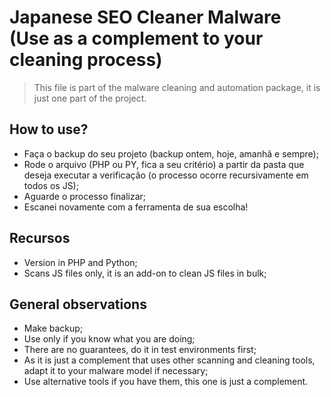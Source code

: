 # Japanese SEO Cleaner Malware (Use as a complement to your cleaning process)

> This file is part of the malware cleaning and automation package, it is just one part of the project.

## How to use?

- Faça o backup do seu projeto (backup ontem, hoje, amanhã e sempre);
- Rode o arquivo (PHP ou PY, fica a seu critério) a partir da pasta que deseja executar a verificação (o processo ocorre recursivamente em todos os JS);
- Aguarde o processo finalizar;
- Escanei novamente com a ferramenta de sua escolha!

## Recursos
- Version in PHP and Python;
- Scans JS files only, it is an add-on to clean JS files in bulk;

## General observations
- Make backup;
- Use only if you know what you are doing;
- There are no guarantees, do it in test environments first;
- As it is just a complement that uses other scanning and cleaning tools, adapt it to your malware model if necessary;
- Use alternative tools if you have them, this one is just a complement.
